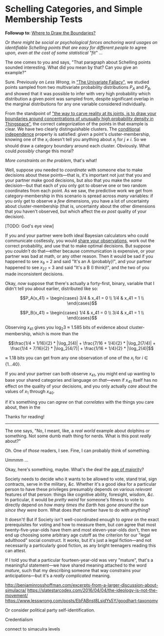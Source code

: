 # Schelling Categories, and Simple Membership Tests

**Followup to**: [Where to Draw the Boundaries?](https://www.lesswrong.com/posts/esRZaPXSHgWzyB2NL/where-to-draw-the-boundaries)

_Or there might be social or psychological forces anchoring word usages on identifiable Schelling points that are easy for different people to_ agree _upon, even at the cost of some statistical "fit"_ ...

The one comes to you and says, "That paragraph about Schelling points sounded interesting. What did you mean by that? Can you give an example?"

Sure. Previously on _Less Wrong_, in ["The Univariate Fallacy"](https://www.lesswrong.com/posts/cu7YY7WdgJBs3DpmJ/the-univariate-fallacy), we studied points sampled from two multivariate probability distributions $P_A$ and $P_B$, and showed that it was possible to infer with very high probability which distribution a given point was sampled from, despite significant overlap in the marginal distributions for any one variable considered individually.

From the standpoint of ["the way to carve reality at its joints, is to draw your boundaries around concentrations of unusually high probability density in Thingspace"](https://www.lesswrong.com/posts/yLcuygFfMfrfK8KjF/mutual-information-and-density-in-thingspace), the correct categorization of the points in that example is clear. We have two clearly distinguishable clusters. The [conditional independence](https://www.lesswrong.com/posts/gDWvLicHhcMfGmwaK/conditional-independence-and-naive-bayes) property is satisfied: _given_ a point's cluster-membership, knowing one of the $x_i$ doesn't tell you anything about $x_j$ for _j_ ≠ _i_. So we should draw a category boundary around each cluster. Obviously. What could _possibly_ change this moral?

_More constraints on the problem_, that's what!

Well, suppose you needed to _coordinate_ with someone else to make decisions about these points—that is, it's important not just that you and your partner make good decisions, but also that you make the _same_ decision—but that each of you only got to observe one or two random coordinates from each point. As we saw, the predictive work we get from category-membership in this scenario is spread across _many_ variables: if you only get to observe a _few_ dimensions, you have a lot of uncertainty about cluster-membership (that is, uncertainty about the other dimensions that you haven't observed, but which affect the _ex post_ quality of your decision).

[TODO: God's eye view]

If you and your partner were both ideal Bayesian calculators who could communicate costlessly, you would [share your observations](https://www.overcomingbias.com/2009/02/share-likelihood-ratios-not-posterior-beliefs.html), work out the correct probability, and use that to make optimal decisions. But suppose you _couldn't_ do that—either because communication is expensive, or your partner was bad at math, or any other reason. Then it would be sad if you happened to see $x_9$ = 2 and said "It's an A (probably)!", and your partner happened to see $x_27$ = 3 and said "It's a B (I think)!", and the two of you made inconsistent decisions.



Okay, _now_ suppose that there's actually a forty-first, binary, variable that I didn't tell you about earlier, distributed like so:

$$P_A(x_41) = \begin{cases} 3/4 & x_41 = 0 \\ 1/4 & x_41 = 1 \\ \end{cases}$$

$$P_B(x_41) = \begin{cases} 1/4 & x_41 = 0 \\ 3/4 & x_41 = 1 \\ \end{cases}$$

Observing $x_41$ gives you $\log_2 3$ ≈ 1.585 bits of evidence about cluster-membership, which is more than the

$$\frac{1/4 + 1/16}{2} * |\log_2(4)| + \frac{7/16 + 1/4}{2} * |\log_2(7/4)| + \frac{1/4 + 7/16}{2} * |\log_2(4/7)| + \frac{1/16 + 1/4}{2} * |\log_2(4)|$$

≈ 1.18 bits you can get from any one observation of one of the $x_i$ for _i_ ∈ {1...40}.

If you and your partner can both observe $x_41$, you might end up wanting to base your shared categories and language on _that_—even if $x_41$ itself has no effect on the quality of your decisions, and you only actually _care_ about the values of $x_1$ through $x_40$.

if it's something you can _agree_ on that _correlates_ with the things you care about, then in the 


Thanks for reading!

-------

The one says, "No, I meant, like, a _real world_ example about dolphins or something. Not some dumb math thing for nerds. What is this post _really_ about?"

Oh. One of _those_ readers, I see. Fine, I can probably think of something.

Ummmm ...

Okay, here's something, maybe. What's the deal the [age of majority](https://en.wikipedia.org/wiki/Age_of_majority)?

Society needs to decide who it wants to be allowed to vote, stand trial, sign contracts, serve in the military, _&c._ Whether it's a good idea for a particular person to have these privileges presumably depends on various _relevant_ features of that person: things like cognitive ability, foresight, wisdom, _&c_. In particular, it would be _pretty weird_ for someone's fitness to vote to directly depend on _how many times the Earth has gone around the sun since they were born_. What does _that_ number have to do with anything?

It doesn't! But if Society isn't well-coordinated enough to _agree_ on the exact prerequisites for voting and how to measure them, but _can_ agree that most twenty-five-year-olds have them and most eleven-year-olds don't, then we end up choosing some arbitrary age cutoff as the criterion for our "legal adulthood" social construct. It _works_, but it's just a legal fiction—and not necessarily a particularly good fiction, as any bright teenagers reading this can attest.

If I told you that a particular fourteen-year-old was very "mature", that's a meaningful statement—we have shared meaning attached to the word _mature_, such that my describing someone that way constrains your anticipations—but it's a _really complicated_ meaning.

http://benjaminrosshoffman.com/excerpts-from-a-larger-discussion-about-simulacra/
https://slatestarcodex.com/2016/04/04/the-ideology-is-not-the-movement/
https://www.lesswrong.com/posts/EbFABnst8LsidYs5Y/goodhart-taxonomy

Or consider political party self-identification.

Credentialism

connect to simaculra levels
